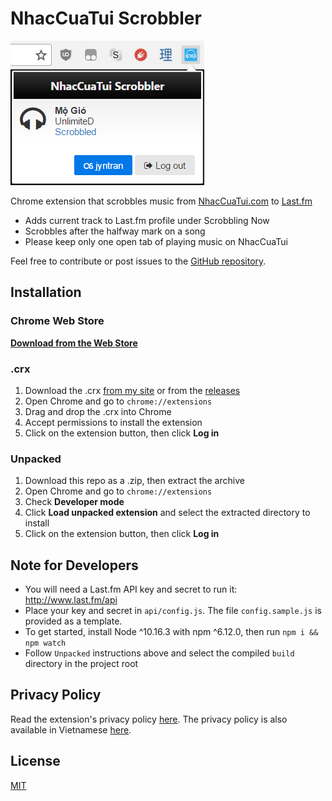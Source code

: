# NhacCuaTui Scrobbler

![NhacCuaTui Scrobbler screenshot](screenshot.png)

Chrome extension that scrobbles music from [NhacCuaTui.com](http://www.nhaccuatui.com) to [Last.fm](http://www.last.fm)

-   Adds current track to Last.fm profile under Scrobbling Now
-   Scrobbles after the halfway mark on a song
-   Please keep only one open tab of playing music on NhacCuaTui

Feel free to contribute or post issues to the [GitHub repository](https://github.com/jyntran/nhaccuatui-scrobbler).

## Installation

### Chrome Web Store

**[Download from the Web Store](https://chrome.google.com/webstore/detail/nhaccuatui-scrobbler/obonbmgpnanbghpehmjooibelkiajofd)**

### .crx

1. Download the .crx [from my site](http://jyntran.ca/chrome/nhaccuatui-scrobbler.crx) or from the [releases](https://github.com/jyntran/nhaccuatui-scrobbler/releases)
2. Open Chrome and go to `chrome://extensions`
3. Drag and drop the .crx into Chrome
4. Accept permissions to install the extension
5. Click on the extension button, then click **Log in**

### Unpacked

1. Download this repo as a .zip, then extract the archive
2. Open Chrome and go to `chrome://extensions`
3. Check **Developer mode**
4. Click **Load unpacked extension** and select the extracted directory to install
5. Click on the extension button, then click **Log in**

## Note for Developers

-   You will need a Last.fm API key and secret to run it: http://www.last.fm/api
-   Place your key and secret in `api/config.js`. The file `config.sample.js` is provided as a template.
-   To get started, install Node ^10.16.3 with npm ^6.12.0, then run `npm i && npm watch`
-   Follow `Unpacked` instructions above and select the compiled `build` directory in the project root

## Privacy Policy

Read the extension's privacy policy [here](privacy.md).
The privacy policy is also available in Vietnamese [here](privacy-vn.md).

## License

[MIT](license.txt)
